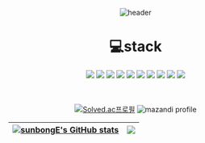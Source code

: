 <div align="center">

![header](https://capsule-render.vercel.app/api?type=Waving&color=&height=300&section=header&text=TaeHo%20GitHub&fontSize=90)


<h1> 💻stack</h1>
<img src="https://img.shields.io/badge/Python-3776AB?style=flat&logo=Python&logoColor=white"/>
<img src="https://img.shields.io/badge/Java-3776AB?style=flat&logo=Java&logoColor=white"/>
<img src="https://img.shields.io/badge/Django-092E20?style=flat&logo=Django&logoColor=white"/>
<img src="https://img.shields.io/badge/SpringBoot-43B02A?style=flat&logo=SpringBoot&logoColor=white"/>
<img src="https://img.shields.io/badge/SpringSecurity-43B02A?style=flat&logo=SpringSecurity&logoColor=white"/>
<img src="https://img.shields.io/badge/Vue.js-569A31?style=flat&logo=Vue.js&logoColor=white"/>
<img src="https://img.shields.io/badge/Selenium-43B02A?style=flat&logo=Selenium&logoColor=white"/>
<img src="https://img.shields.io/badge/-MySQL-%234479A1?style=flat&logo=MySQL&logoColor=white"/>
<img src="https://img.shields.io/badge/Redis-red?style=flat&logo=Redis S3&logoColor=white"/>
<img src="https://img.shields.io/badge/JPA-grey?style=flat&logo=JPA&logoColor=white"/>

		



<br><br>
[![Solved.ac프로필](http://mazassumnida.wtf/api/v2/generate_badge?boj=xogh0175)](https://solved.ac/xogh0175) ![mazandi profile](http://mazandi.herokuapp.com/api?handle=xogh0175&theme=warm)

| [![sunbongE's GitHub stats](https://github-readme-stats.vercel.app/api?username=sunbongE&show_icons=true&theme=cobalt)](https://github.com/sunbongE) | <a href="https://github.com/anuraghazra/github-readme-stats"><img align="center" src="https://github-readme-stats.vercel.app/api/top-langs/?username=sunbongE&layout=compact&theme=buefy&hide_border=true" /></a> |
| ------------- | ------------- |


</div>



	


